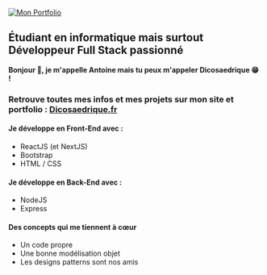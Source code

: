 [![Mon Portfolio](https://raw.githubusercontent.com/MartinHeinz/<OWNER>/<OWNER>/readme_header.png "Clique pour aller sur mon site")](https://dicosaedrique.fr)

## Étudiant en informatique mais surtout Développeur Full Stack passionné

**Bonjour 👋, je m'appelle Antoine mais tu peux m'appeler Dicosaedrique 😁 !**

### Retrouve toutes mes infos et mes projets sur mon site et portfolio : [Dicosaedrique.fr](https://dicosaedrique.fr)

#### Je développe en Front-End avec :
- ReactJS (et NextJS)
- Bootstrap
- HTML / CSS
#### Je développe en Back-End avec :
- NodeJS
- Express
#### Des concepts qui me tiennent à cœur
- Un code propre
- Une bonne modélisation objet
- Les designs patterns sont nos amis